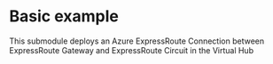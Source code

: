 # Basic example

This submodule deploys an Azure ExpressRoute Connection between ExpressRoute Gateway and ExpressRoute Circuit in the Virtual Hub
